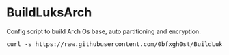 # BuildLuksArch
Config script to build Arch Os base, auto partitioning and encryption. 
<pre>
curl -s https://raw.githubusercontent.com/0bfxgh0st/BuildLuksArch/main/buildluksarch.sh > buildluksarch.sh && bash buildluksarch.sh
</pre>
